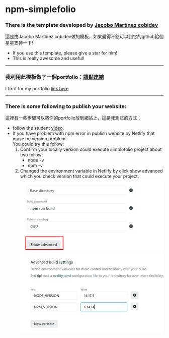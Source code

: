 # npm-simplefolio
### There is the template developed by [Jacobo Martínez cobidev](https://github.com/cobidev/simplefolio "title")  
  這是由Jacobo Martínez cobidev做的模板，如果覺得不錯可以到它的github給個星星支持一下!  
- If you use this template, please give a star for him!  
- This is really awesome and useful!  

---
### 我利用此模板做了一個portfolio：[請點連結](https://confident-easley-e91b54.netlify.app/)
I fix it for my portfolio [link here](https://confident-easley-e91b54.netlify.app/)  

---
### There is some following to publish your website:  
這裡有一些步驟可以將你的portfolio放到網站上，這是我測試的方式：  
* follow the student [video](https://www.youtube.com/watch?v=soaG3GNSxJY "title").
* If you have problem with npm error in publish website by Netlify that muse be version problem.  
  You could try this follow:  
  1. Confirm your locally version could execute simplofolio project about two follow: 
      - node -v
      - npm -v
  2. Changed the environment variable in Netlify by click show advanced which you check version that could execute your project.  
  ![image](https://github.com/joeban0608/ZTM-MySimplofolio-website/blob/main/Netlify_solution1.png)
  ![image](https://github.com/joeban0608/ZTM-MySimplofolio-website/blob/main/Netlify_solution2.png)
